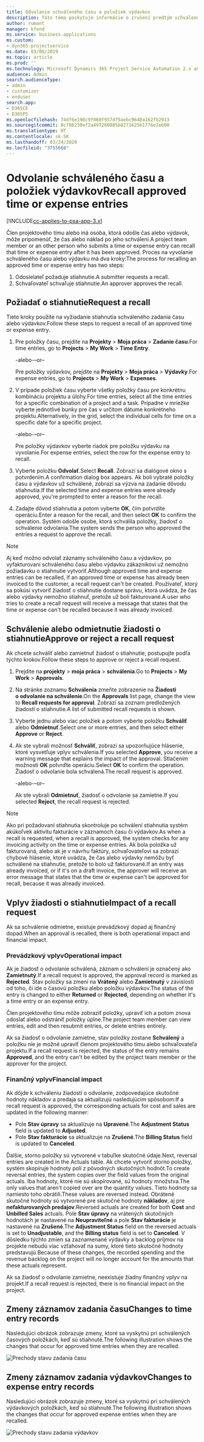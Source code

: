 ```yaml
---
title: Odvolanie schváleného času a položiek výdavkov
description: Táto téma poskytuje informácie o zrušení predtým schváleného času projektu alebo nákladov transakcie.
author: rumant
manager: kfend
ms.service: business-applications
ms.custom:
- dyn365-projectservice
ms.date: 03/08/2019
ms.topic: article
ms.prod: ''
ms.technology: Microsoft Dynamics 365 Project Service Automation 2.x and 3.x
audience: Admin
search.audienceType:
- admin
- customizer
- enduser
search.app:
- D365CE
- D365PS
ms.openlocfilehash: 74df6e196c9f060f957d79aebc9640a162fb2913
ms.sourcegitcommit: 8c786230ef2a497280885b827162561776e2eb00
ms.translationtype: HT
ms.contentlocale: sk-SK
ms.lasthandoff: 03/24/2020
ms.locfileid: "3755668"
---
```

# <a name="recall-approved-time-or-expense-entries"></a><span data-ttu-id="9fcf5-103">Odvolanie schváleného času a položiek výdavkov</span><span class="sxs-lookup"><span data-stu-id="9fcf5-103">Recall approved time or expense entries</span></span>

[!INCLUDE[cc-applies-to-psa-app-3.x](../includes/cc-applies-to-psa-app-3x.md)]

<span data-ttu-id="9fcf5-104">Člen projektového tímu alebo iná osoba, ktorá odošle čas alebo výdavok, môže pripomenúť, že čas alebo náklad po jeho schválení.</span><span class="sxs-lookup"><span data-stu-id="9fcf5-104">A project team member or an other person who submits a time or expense entry can recall that time or expense entry after it has been approved.</span></span> <span data-ttu-id="9fcf5-105">Proces na vyvolanie schváleného času alebo výdavku má dva kroky:</span><span class="sxs-lookup"><span data-stu-id="9fcf5-105">The process for recalling an approved time or expense entry has two steps:</span></span>

1. <span data-ttu-id="9fcf5-106">Odosielateľ požaduje stiahnutie.</span><span class="sxs-lookup"><span data-stu-id="9fcf5-106">A submitter requests a recall.</span></span>
2. <span data-ttu-id="9fcf5-107">Schvaľovateľ schvaľuje stiahnutie.</span><span class="sxs-lookup"><span data-stu-id="9fcf5-107">An approver approves the recall.</span></span>

## <a name="request-a-recall"></a><span data-ttu-id="9fcf5-108">Požiadať o stiahnutie</span><span class="sxs-lookup"><span data-stu-id="9fcf5-108">Request a recall</span></span>

<span data-ttu-id="9fcf5-109">Tieto kroky použite na vyžiadanie stiahnutia schváleného zadania času alebo výdavkov.</span><span class="sxs-lookup"><span data-stu-id="9fcf5-109">Follow these steps to request a recall of an approved time or expense entry.</span></span>

1. <span data-ttu-id="9fcf5-110">Pre položky času, prejdite na **Projekty** \> **Moja práca** \> **Zadanie času**.</span><span class="sxs-lookup"><span data-stu-id="9fcf5-110">For time entries, go to **Projects** \> **My Work** \> **Time Entry**.</span></span>

    <span data-ttu-id="9fcf5-111">-alebo-</span><span class="sxs-lookup"><span data-stu-id="9fcf5-111">–or–</span></span>

    <span data-ttu-id="9fcf5-112">Pre položky výdavkov, prejdite na **Projekty** \> **Moja práca** \> **Výdavky**.</span><span class="sxs-lookup"><span data-stu-id="9fcf5-112">For expense entries, go to **Projects** \> **My Work** \> **Expenses**.</span></span>

2. <span data-ttu-id="9fcf5-113">V prípade položiek času vyberte všetky položky času pre konkrétnu kombináciu projektu a úlohy.</span><span class="sxs-lookup"><span data-stu-id="9fcf5-113">For time entries, select all the time entries for a specific combination of a project and a task.</span></span> <span data-ttu-id="9fcf5-114">Prípadne v mriežke vyberte jednotlivé bunky pre čas v určitom dátume konkrétneho projektu.</span><span class="sxs-lookup"><span data-stu-id="9fcf5-114">Alternatively, in the grid, select the individual cells for time on a specific date for a specific project.</span></span>

    <span data-ttu-id="9fcf5-115">-alebo-</span><span class="sxs-lookup"><span data-stu-id="9fcf5-115">–or–</span></span>

    <span data-ttu-id="9fcf5-116">Pre položky výdavkov vyberte riadok pre položku výdavku na vyvolanie.</span><span class="sxs-lookup"><span data-stu-id="9fcf5-116">For expense entries, select the row for the expense entry to recall.</span></span>

3. <span data-ttu-id="9fcf5-117">Vyberte položku **Odvolať**.</span><span class="sxs-lookup"><span data-stu-id="9fcf5-117">Select **Recall**.</span></span> <span data-ttu-id="9fcf5-118">Zobrazí sa dialógové okno s potvrdením.</span><span class="sxs-lookup"><span data-stu-id="9fcf5-118">A confirmation dialog box appears.</span></span> <span data-ttu-id="9fcf5-119">Ak boli vybraté položky času a výdavkov už schválené, zobrazí sa výzva na zadanie dôvodu stiahnutia.</span><span class="sxs-lookup"><span data-stu-id="9fcf5-119">If the selected time and expense entries were already approved, you're prompted to enter a reason for the recall.</span></span>
4. <span data-ttu-id="9fcf5-120">Zadajte dôvod stiahnutia a potom vyberte **OK**, čím potvrdíte operáciu.</span><span class="sxs-lookup"><span data-stu-id="9fcf5-120">Enter a reason for the recall, and then select **OK** to confirm the operation.</span></span> <span data-ttu-id="9fcf5-121">Systém odošle osobe, ktorá schválila položky, žiadosť o schválenie odvolania.</span><span class="sxs-lookup"><span data-stu-id="9fcf5-121">The system sends the person who approved the entries a request to approve the recall.</span></span>

> [!NOTE]
> <span data-ttu-id="9fcf5-122">Aj keď možno odvolať záznamy schváleného času a výdavkov, po vyfakturovaní schváleného času alebo výdavku zákazníkovi už nemožno požiadavku o stiahnutie vytvoriť.</span><span class="sxs-lookup"><span data-stu-id="9fcf5-122">Although approved time and expense entries can be recalled, if an approved time or expense has already been invoiced to the customer, a recall request can't be created.</span></span> <span data-ttu-id="9fcf5-123">Používateľ, ktorý sa pokúsi vytvoriť žiadosť o stiahnutie dostane správu, ktorá uvádza, že čas alebo výdavky nemožno stiahnuť, pretože už boli fakturované.</span><span class="sxs-lookup"><span data-stu-id="9fcf5-123">A user who tries to create a recall request will receive a message that states that the time or expense can't be recalled because it was already invoiced.</span></span>

## <a name="approve-or-reject-a-recall-request"></a><span data-ttu-id="9fcf5-124">Schválenie alebo odmietnutie žiadosti o stiahnutie</span><span class="sxs-lookup"><span data-stu-id="9fcf5-124">Approve or reject a recall request</span></span>

<span data-ttu-id="9fcf5-125">Ak chcete schváliť alebo zamietnuť žiadosť o stiahnutie, postupujte podľa týchto krokov.</span><span class="sxs-lookup"><span data-stu-id="9fcf5-125">Follow these steps to approve or reject a recall request.</span></span>

1. <span data-ttu-id="9fcf5-126">Prejdite na **projekty** \> **moja práca** \> **schválenia**.</span><span class="sxs-lookup"><span data-stu-id="9fcf5-126">Go to **Projects** \> **My Work** \> **Approvals**.</span></span>
2. <span data-ttu-id="9fcf5-127">Na stránke zoznamu **Schválenia** zmeňte zobrazenie na **Žiadosti o odvolanie na schválenie**.</span><span class="sxs-lookup"><span data-stu-id="9fcf5-127">On the **Approvals** list page, change the view to **Recall requests for approval**.</span></span> <span data-ttu-id="9fcf5-128">Zobrazí sa zoznam predložených žiadostí o stiahnutie.</span><span class="sxs-lookup"><span data-stu-id="9fcf5-128">A list of submitted recall requests is shown.</span></span>
3. <span data-ttu-id="9fcf5-129">Vyberte jednu alebo viac položiek a potom vyberte položku **Schváliť** alebo **Odmietnuť**.</span><span class="sxs-lookup"><span data-stu-id="9fcf5-129">Select one or more entries, and then select either **Approve** or **Reject**.</span></span>
4. <span data-ttu-id="9fcf5-130">Ak ste vybrali možnosť **Schváliť**, zobrazí sa upozorňujúce hlásenie, ktoré vysvetľuje vplyv schválenia.</span><span class="sxs-lookup"><span data-stu-id="9fcf5-130">If you selected **Approve**, you receive a warning message that explains the impact of the approval.</span></span> <span data-ttu-id="9fcf5-131">Stlačením možnosti **OK** potvrďte operáciu.</span><span class="sxs-lookup"><span data-stu-id="9fcf5-131">Select **OK** to confirm the operation.</span></span> <span data-ttu-id="9fcf5-132">Žiadosť o odvolanie bola schválená.</span><span class="sxs-lookup"><span data-stu-id="9fcf5-132">The recall request is approved.</span></span>

    <span data-ttu-id="9fcf5-133">-alebo-</span><span class="sxs-lookup"><span data-stu-id="9fcf5-133">–or–</span></span>

    <span data-ttu-id="9fcf5-134">Ak ste vybrali **Odmietnuť**, žiadosť o odvolanie sa zamietne.</span><span class="sxs-lookup"><span data-stu-id="9fcf5-134">If you selected **Reject**, the recall request is rejected.</span></span>

> [!NOTE]
> <span data-ttu-id="9fcf5-135">Ako pri požadovaní stiahnutia skontroluje po schválení stiahnutia systém akúkoľvek aktivitu fakturácie v záznamoch času či výdavkov.</span><span class="sxs-lookup"><span data-stu-id="9fcf5-135">As when a recall is requested, when a recall is approved, the system checks for any invoicing activity on the time or expense entries.</span></span> <span data-ttu-id="9fcf5-136">Ak bola položka už fakturovaná, alebo ak je v návrhu faktúry, schvaľovateľovi sa zobrazí chybové hlásenie, ktoré uvádza, že čas alebo výdavky nemôžu byť schválené na stiahnutie, pretože to bolo už fakturované.</span><span class="sxs-lookup"><span data-stu-id="9fcf5-136">If an entry was already invoiced, or if it's on a draft invoice, the approver will receive an error message that states that the time or expense can't be approved for recall, because it was already invoiced.</span></span>

## <a name="impact-of-a-recall-request"></a><span data-ttu-id="9fcf5-137">Vplyv žiadosti o stiahnutie</span><span class="sxs-lookup"><span data-stu-id="9fcf5-137">Impact of a recall request</span></span>

<span data-ttu-id="9fcf5-138">Ak sa schválenie odmietne, existuje prevádzkový dopad aj finančný dopad.</span><span class="sxs-lookup"><span data-stu-id="9fcf5-138">When an approval is recalled, there is both operational impact and financial impact.</span></span>

### <a name="operational-impact"></a><span data-ttu-id="9fcf5-139">Prevádzkový vplyv</span><span class="sxs-lookup"><span data-stu-id="9fcf5-139">Operational impact</span></span>

<span data-ttu-id="9fcf5-140">Ak je žiadosť o odvolanie schválená, záznam o schválení je označený ako **Zamietnutý**.</span><span class="sxs-lookup"><span data-stu-id="9fcf5-140">If a recall request is approved, the approval record is marked as **Rejected**.</span></span> <span data-ttu-id="9fcf5-141">Stav položky sa zmení na **Vrátený** alebo **Zamietnutý** v závislosti od toho, či ide o časovú položku alebo položku výdavkov.</span><span class="sxs-lookup"><span data-stu-id="9fcf5-141">The status of the entry is changed to either **Returned** or **Rejected**, depending on whether it's a time entry or an expense entry.</span></span>

<span data-ttu-id="9fcf5-142">Člen projektového tímu môže zobraziť položky, upraviť ich a potom znova odoslať alebo odstrániť položky úplne.</span><span class="sxs-lookup"><span data-stu-id="9fcf5-142">The project team member can view entries, edit and then resubmit entries, or delete entries entirely.</span></span>

<span data-ttu-id="9fcf5-143">Ak sa žiadosť o odvolanie zamietne, stav položky zostane **Schválený** a položku nie je možné upraviť členom projektového tímu alebo schvaľovateľa projektu.</span><span class="sxs-lookup"><span data-stu-id="9fcf5-143">If a recall request is rejected, the status of the entry remains **Approved**, and the entry can't be edited by the project team member or the approver for the project.</span></span>

### <a name="financial-impact"></a><span data-ttu-id="9fcf5-144">Finančný vplyv</span><span class="sxs-lookup"><span data-stu-id="9fcf5-144">Financial impact</span></span>

<span data-ttu-id="9fcf5-145">Ak dôjde k schváleniu žiadosti o odvolanie, zodpovedajúce skutočné hodnoty nákladov a predaja sa aktualizujú nasledujúcim spôsobom:</span><span class="sxs-lookup"><span data-stu-id="9fcf5-145">If a recall request is approved, the corresponding actuals for cost and sales are updated in the following manner:</span></span>

- <span data-ttu-id="9fcf5-146">Pole **Stav úpravy** sa aktualizuje na **Upravené**.</span><span class="sxs-lookup"><span data-stu-id="9fcf5-146">The **Adjustment Status** field is updated to **Adjusted**.</span></span>
- <span data-ttu-id="9fcf5-147">Pole **Stav fakturácie** sa aktualizuje na **Zrušené**.</span><span class="sxs-lookup"><span data-stu-id="9fcf5-147">The **Billing Status** field is updated to **Canceled**.</span></span>

<span data-ttu-id="9fcf5-148">Ďalšie, storno položky sú vytvorené v tabuľke skutočné údaje.</span><span class="sxs-lookup"><span data-stu-id="9fcf5-148">Next, reversal entries are created in the Actuals table.</span></span> <span data-ttu-id="9fcf5-149">Ak chcete vytvoriť storno položky, systém skopíruje hodnoty polí z pôvodných skutočných hodnôt.</span><span class="sxs-lookup"><span data-stu-id="9fcf5-149">To create reversal entries, the system copies over the field values from the original actuals.</span></span> <span data-ttu-id="9fcf5-150">Iba hodnoty, ktoré nie sú skopírované, sú hodnoty množstva.</span><span class="sxs-lookup"><span data-stu-id="9fcf5-150">The only values that aren't copied over are the quantity values.</span></span> <span data-ttu-id="9fcf5-151">Tieto hodnoty sa namiesto toho obrátili.</span><span class="sxs-lookup"><span data-stu-id="9fcf5-151">These values are reversed instead.</span></span> <span data-ttu-id="9fcf5-152">Obrátené skutočné hodnoty sú vytvorené pre skutočné hodnoty **nákladov**, aj pre **nefakturovaných predajov**.</span><span class="sxs-lookup"><span data-stu-id="9fcf5-152">Reversed actuals are created for both **Cost** and **Unbilled Sales** actuals.</span></span> <span data-ttu-id="9fcf5-153">Pole **Stav úpravy** na vrátených skutočných hodnotách je nastavené na **Neupraviteľné** a pole **Stav fakturácie** je nastavené na **Zrušené**.</span><span class="sxs-lookup"><span data-stu-id="9fcf5-153">The **Adjustment Status** field on the reversed actuals is set to **Unadjustable**, and the **Billing status** field is set to **Canceled**.</span></span> <span data-ttu-id="9fcf5-154">V dôsledku týchto zmien sa zaznamenané výdavky a backlog príjmov na projekte nebudú viac vzťahovať na sumy, ktoré tieto skutočné hodnoty predstavujú.</span><span class="sxs-lookup"><span data-stu-id="9fcf5-154">Because of these changes, the recorded spending and the revenue backlog on the project will no longer account for the amounts that these actuals represent.</span></span>

<span data-ttu-id="9fcf5-155">Ak sa žiadosť o odvolanie zamietne, neexistuje žiadny finančný vplyv na projekt.</span><span class="sxs-lookup"><span data-stu-id="9fcf5-155">If a recall request is rejected, there is no financial impact on the project.</span></span>

## <a name="changes-to-time-entry-records"></a><span data-ttu-id="9fcf5-156">Zmeny záznamov zadania času</span><span class="sxs-lookup"><span data-stu-id="9fcf5-156">Changes to time entry records</span></span>

<span data-ttu-id="9fcf5-157">Nasledujúci obrázok zobrazuje zmeny, ktoré sa vyskytnú pri schválených časových položkách, keď sú stiahnuté.</span><span class="sxs-lookup"><span data-stu-id="9fcf5-157">The following illustration shows the changes that occur for approved time entries when they are recalled.</span></span>

![Prechody stavu zadania času](media/TimeEntryStateTransitions.png)

## <a name="changes-to-expense-entry-records"></a><span data-ttu-id="9fcf5-159">Zmeny záznamov zadania výdavkov</span><span class="sxs-lookup"><span data-stu-id="9fcf5-159">Changes to expense entry records</span></span>

<span data-ttu-id="9fcf5-160">Nasledujúci obrázok zobrazuje zmeny, ktoré sa vyskytnú pri schválených výdavkových položkách, keď sú stiahnuté.</span><span class="sxs-lookup"><span data-stu-id="9fcf5-160">The following illustration shows the changes that occur for approved expense entries when they are recalled.</span></span>

![Prechody stavu zadania výdavkov](media/ExpenseEntryStateTransitions.png)
